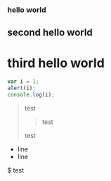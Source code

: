 ### hello world
## second hello world
# third hello world

```js
var i = 1;
alert(i);
console.log(i);
```

> test  
>> test  
>
> test

 * line
 * line

 $ test  

